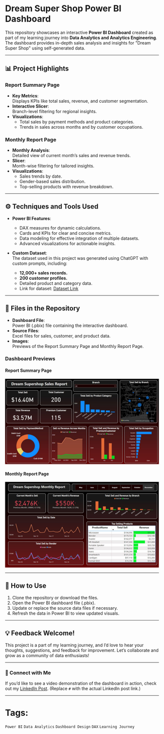 # Dream Super Shop Power BI Dashboard

This repository showcases an interactive **Power BI Dashboard** created as part of my learning journey into **Data Analytics and Analytics Engineering**. The dashboard provides in-depth sales analysis and insights for "Dream Super Shop" using self-generated data.

---

## 📊 **Project Highlights**

### **Report Summary Page**
- **Key Metrics**:  
  Displays KPIs like total sales, revenue, and customer segmentation.  
- **Interactive Slicer**:  
  Branch-level filtering for regional insights.  
- **Visualizations**:  
  - Total sales by payment methods and product categories.  
  - Trends in sales across months and by customer occupations.  

### **Monthly Report Page**
- **Monthly Analysis**:  
  Detailed view of current month’s sales and revenue trends.  
- **Slicer**:  
  Month-wise filtering for tailored insights.  
- **Visualizations**:  
  - Sales trends by date.  
  - Gender-based sales distribution.  
  - Top-selling products with revenue breakdown.  

---

## ⚙️ **Techniques and Tools Used**
- **Power BI Features**:  
  - DAX measures for dynamic calculations.  
  - Cards and KPIs for clear and concise metrics.  
  - Data modeling for effective integration of multiple datasets.  
  - Advanced visualizations for actionable insights.  

- **Custom Dataset**:  
  The dataset used in this project was generated using ChatGPT with custom prompts, including:  
  - **12,000+ sales records.**  
  - **200 customer profiles.**  
  - Detailed product and category data.
  - Link for dataset: [Dataset Link](https://github.com/Tanvir-Taushif/free-datasets-for-learning/tree/main/Dream%20Supershop%20Dataset)  

---

## 📂 **Files in the Repository**
- **Dashboard File**:  
  Power BI (.pbix) file containing the interactive dashboard.  
- **Source Files**:  
  Excel files for sales, customer, and product data.  
- **Images**:  
  Previews of the Report Summary Page and Monthly Report Page.  

### Dashboard Previews  
#### Report Summary Page  
![Report Summary](Images/Report%20Summary%20Page.JPG)

#### Monthly Report Page  
![Monthly Report](Images/Monthly%20Report%20Page.JPG)

---

## 🚀 **How to Use**
1. Clone the repository or download the files.  
2. Open the Power BI dashboard file (.pbix).  
3. Update or replace the source data files if necessary.  
4. Refresh the data in Power BI to view updated visuals.  

---

## 💡 **Feedback Welcome!**
This project is a part of my learning journey, and I’d love to hear your thoughts, suggestions, and feedback for improvement. Let’s collaborate and grow as a community of data enthusiasts!  

---

### 🔗 Connect with Me
If you’d like to see a video demonstration of the dashboard in action, check out my [LinkedIn Post](#). (Replace `#` with the actual LinkedIn post link.)  

---

# Tags:  
`Power BI` `Data Analytics` `Dashboard Design` `DAX` `Learning Journey`
